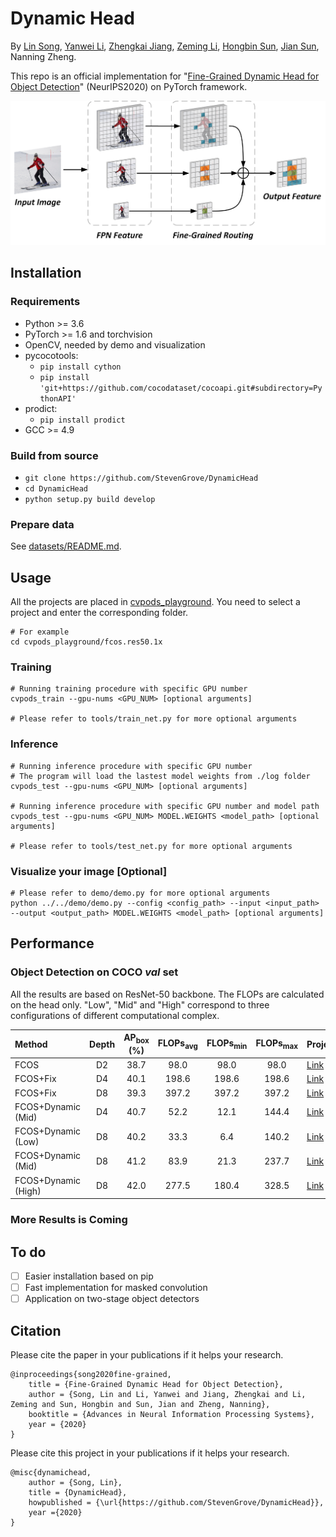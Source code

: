 # Dynamic Head
By [Lin Song](https://linsong.me), [Yanwei Li](https://yanwei-li.com), [Zhengkai Jiang](https://jiangzhengkai.github.io), [Zeming Li](http://www.zemingli.com), [Hongbin Sun](http://gr.xjtu.edu.cn/web/hsun/chinese), [Jian Sun](http://www.jiansun.org), Nanning Zheng.

This repo is an official implementation for "[Fine-Grained Dynamic Head for Object Detection](https://proceedings.neurips.cc/paper/2020/file/7f6caf1f0ba788cd7953d817724c2b6e-Paper.pdf)" (NeurIPS2020) on PyTorch framework. 

<img src="demo/introduction.png" alt="introduce image"  />

## Installation
### Requirements
- Python >= 3.6
- PyTorch >= 1.6 and torchvision
- OpenCV, needed by demo and visualization
- pycocotools: 
	- `pip install cython`
	- `pip install 'git+https://github.com/cocodataset/cocoapi.git#subdirectory=PythonAPI'`
- prodict:
  - `pip install prodict`
- GCC >= 4.9

### Build from source
- `git clone https://github.com/StevenGrove/DynamicHead`
- `cd DynamicHead`
- `python setup.py build develop`
### Prepare data
See [datasets/README.md](datasets/README.md).

## Usage
All the projects are placed in  [cvpods_playground](cvpods_playground). You need to select a project and enter the corresponding folder.
```
# For example
cd cvpods_playground/fcos.res50.1x
```

### Training
```
# Running training procedure with specific GPU number
cvpods_train --gpu-nums <GPU_NUM> [optional arguments]

# Please refer to tools/train_net.py for more optional arguments
```

### Inference
```
# Running inference procedure with specific GPU number
# The program will load the lastest model weights from ./log folder
cvpods_test --gpu-nums <GPU_NUM> [optional arguments]

# Running inference procedure with specific GPU number and model path
cvpods_test --gpu-nums <GPU_NUM> MODEL.WEIGHTS <model_path> [optional arguments]

# Please refer to tools/test_net.py for more optional arguments
```

### Visualize your image [Optional]
```
# Please refer to demo/demo.py for more optional arguments
python ../../demo/demo.py --config <config_path> --input <input_path> --output <output_path> MODEL.WEIGHTS <model_path> [optional arguments]
```

## Performance

### Object Detection on COCO *val* set

All the results are based on ResNet-50 backbone. The FLOPs are calculated on the head only. "Low", "Mid" and "High" correspond to three configurations of different computational complex.

 Method | Depth | AP<sub>box</sub> (%) |  FLOPs<sub>avg</sub>  |  FLOPs<sub>min</sub>  |  FLOPs<sub>max</sub>  | Project | Model
:--|:--:|:--:|:--:|:--:|:--:|---|---
 FCOS | D2 | 38.7 | 98.0 | 98.0 | 98.0 | [Link](cvpods_playground/fcos.res50.1x) | [GoogleDrive](https://drive.google.com/file/d/1kEFincT--62oUj3Bu17VY75KpKg59W9u/view?usp=sharing) 
 FCOS+Fix | D4 | 40.1 | 198.6 | 198.6 | 198.6 | [Link](cvpods_playground/fcos.res50.1x.fix.d4) | [GoogleDrive](https://drive.google.com/file/d/1Ii173iIYmsjSTan5KFvNU4l8x0JxnWXW/view?usp=sharing) 
 FCOS+Fix | D8 | 39.3 | 397.2 | 397.2 | 397.2 | [Link](cvpods_playground/fcos.res50.1x.fix.d8) | [GoogleDrive](https://drive.google.com/file/d/12m05jYOdyV73e_FPs_pUFCsIlM7DvIxI/view?usp=sharing) 
 FCOS+Dynamic (Mid) | D4 | 40.7 | 52.2 | 12.1 | 144.4 | [Link](cvpods_playground/fcos.res50.1x.dynamic.d4.lambda-0_1) | [GoogleDrive](https://drive.google.com/file/d/1GJrkSgNgmbEnAae0AmhbxknODqAFJv__/view?usp=sharing) 
 FCOS+Dynamic (Low) | D8 | 40.2 | 33.3 | 6.4 | 140.2 | [Link](cvpods_playground/fcos.res50.1x.dynamic.d8.lambda-0_8) | [GoogleDrive](https://drive.google.com/file/d/1DY80O2Ww-HaaIz6SWaBTwL7OtXFcPvYX/view?usp=sharing) 
 FCOS+Dynamic (Mid) | D8 | 41.2 | 83.9 | 21.3 | 237.7 | [Link](cvpods_playground/fcos.res50.1x.dynamic.d8.lambda-0_1) | [GoogleDrive](https://drive.google.com/file/d/1K5vjCkqoHhqIsIeanfhrNU4MaBfbcWpi/view?usp=sharing) 
 FCOS+Dynamic (High) | D8 | 42.0 | 277.5 | 180.4 | 328.5 | [Link](cvpods_playground/fcos.res50.1x.dynamic.d8.lambda-0) | [GoogleDrive](https://drive.google.com/file/d/1AKrB7vb3R_xrg-8c7kyx6GYvOemO06-4/view?usp=sharing) 

### More Results is Coming


## To do
- [ ] Easier installation based on pip
- [ ] Fast implementation for masked convolution
- [ ] Application on two-stage object detectors

## Citation

Please cite the paper in your publications if it helps your research.

```
@inproceedings{song2020fine-grained,
    title = {Fine-Grained Dynamic Head for Object Detection},
    author = {Song, Lin and Li, Yanwei and Jiang, Zhengkai and Li, Zeming and Sun, Hongbin and Sun, Jian and Zheng, Nanning},
    booktitle = {Advances in Neural Information Processing Systems},
    year = {2020}
}
```

Please cite this project in your publications if it helps your research.
```
@misc{dynamichead,
    author = {Song, Lin},
    title = {DynamicHead},
    howpublished = {\url{https://github.com/StevenGrove/DynamicHead}},
    year ={2020}
}
```
